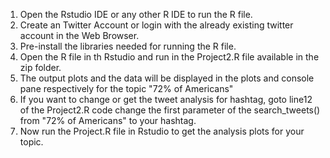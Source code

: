1. Open the Rstudio IDE or any other R IDE to run the R file.
2. Create an Twitter Account or login with the already existing twitter account in the Web Browser.
3. Pre-install the libraries needed for running the R file.
4. Open the R file in th Rstudio and run in the Project2.R file available in the zip folder.
5. The output plots and the data will be displayed in the plots and console pane respectively for the topic "72% of Americans"
6. If you want to change or get the tweet analysis for hashtag, goto line12 of the Project2.R code change the first parameter of the search_tweets() from "72% of Americans" to your hashtag. 
7. Now run the Project.R file in Rstudio to get the analysis plots for your topic.
